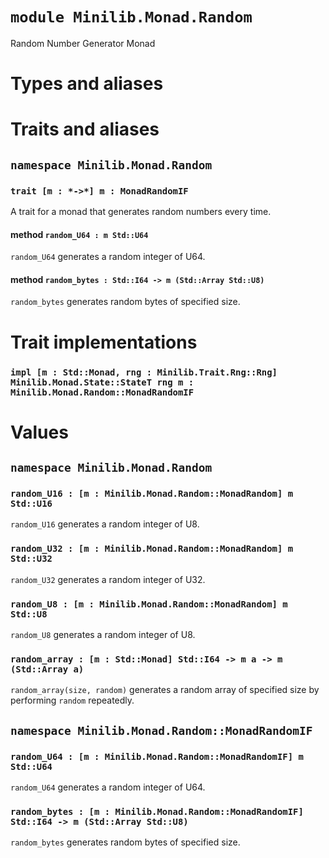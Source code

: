 # `module Minilib.Monad.Random`

Random Number Generator Monad

# Types and aliases

# Traits and aliases

## `namespace Minilib.Monad.Random`

### `trait [m : *->*] m : MonadRandomIF`

A trait for a monad that generates random numbers every time.

#### method `random_U64 : m Std::U64`

`random_U64` generates a random integer of U64.

#### method `random_bytes : Std::I64 -> m (Std::Array Std::U8)`

`random_bytes` generates random bytes of specified size.

# Trait implementations

### `impl [m : Std::Monad, rng : Minilib.Trait.Rng::Rng] Minilib.Monad.State::StateT rng m : Minilib.Monad.Random::MonadRandomIF`

# Values

## `namespace Minilib.Monad.Random`

### `random_U16 : [m : Minilib.Monad.Random::MonadRandom] m Std::U16`

`random_U16` generates a random integer of U8.

### `random_U32 : [m : Minilib.Monad.Random::MonadRandom] m Std::U32`

`random_U32` generates a random integer of U32.

### `random_U8 : [m : Minilib.Monad.Random::MonadRandom] m Std::U8`

`random_U8` generates a random integer of U8.

### `random_array : [m : Std::Monad] Std::I64 -> m a -> m (Std::Array a)`

`random_array(size, random)` generates a random array of specified size
by performing `random` repeatedly.

## `namespace Minilib.Monad.Random::MonadRandomIF`

### `random_U64 : [m : Minilib.Monad.Random::MonadRandomIF] m Std::U64`

`random_U64` generates a random integer of U64.

### `random_bytes : [m : Minilib.Monad.Random::MonadRandomIF] Std::I64 -> m (Std::Array Std::U8)`

`random_bytes` generates random bytes of specified size.
